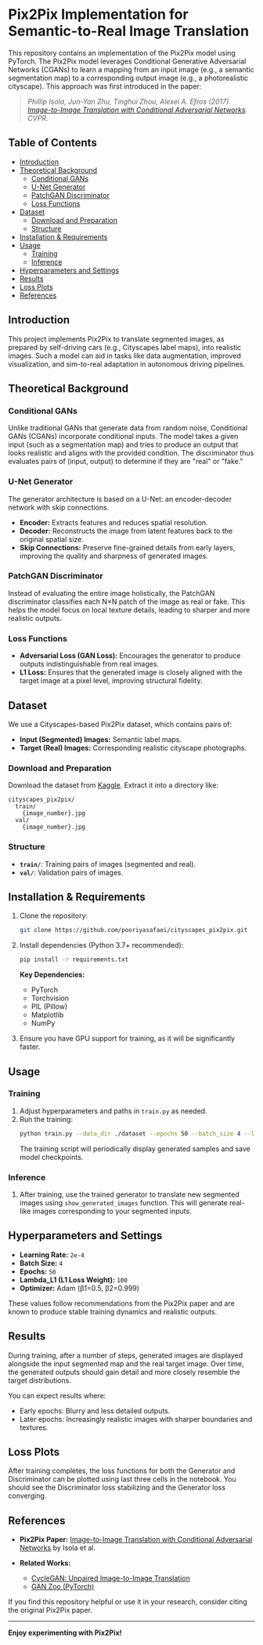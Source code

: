 # Pix2Pix Implementation for Semantic-to-Real Image Translation

This repository contains an implementation of the Pix2Pix model using PyTorch. The Pix2Pix model leverages Conditional Generative Adversarial Networks (CGANs) to learn a mapping from an input image (e.g., a semantic segmentation map) to a corresponding output image (e.g., a photorealistic cityscape). This approach was first introduced in the paper:

> *Phillip Isola, Jun-Yan Zhu, Tinghui Zhou, Alexei A. Efros (2017). [Image-to-Image Translation with Conditional Adversarial Networks](https://arxiv.org/abs/1611.07004). CVPR.*

## Table of Contents
- [Introduction](#introduction)
- [Theoretical Background](#theoretical-background)
  - [Conditional GANs](#conditional-gans)
  - [U-Net Generator](#u-net-generator)
  - [PatchGAN Discriminator](#patchgan-discriminator)
  - [Loss Functions](#loss-functions)
- [Dataset](#dataset)
  - [Download and Preparation](#download-and-preparation)
  - [Structure](#structure)
- [Installation & Requirements](#installation--requirements)
- [Usage](#usage)
  - [Training](#training)
  - [Inference](#inference)
- [Hyperparameters and Settings](#hyperparameters-and-settings)
- [Results](#results)
- [Loss Plots](#loss-plots)
- [References](#references)

## Introduction

This project implements Pix2Pix to translate segmented images, as prepared by self-driving cars (e.g., Cityscapes label maps), into realistic images. Such a model can aid in tasks like data augmentation, improved visualization, and sim-to-real adaptation in autonomous driving pipelines.

## Theoretical Background

### Conditional GANs
Unlike traditional GANs that generate data from random noise, Conditional GANs (CGANs) incorporate conditional inputs. The model takes a given input (such as a segmentation map) and tries to produce an output that looks realistic and aligns with the provided condition. The discriminator thus evaluates pairs of (input, output) to determine if they are "real" or "fake."

### U-Net Generator
The generator architecture is based on a U-Net: an encoder-decoder network with skip connections. 
- **Encoder:** Extracts features and reduces spatial resolution.  
- **Decoder:** Reconstructs the image from latent features back to the original spatial size.  
- **Skip Connections:** Preserve fine-grained details from early layers, improving the quality and sharpness of generated images.

### PatchGAN Discriminator
Instead of evaluating the entire image holistically, the PatchGAN discriminator classifies each N×N patch of the image as real or fake. This helps the model focus on local texture details, leading to sharper and more realistic outputs.

### Loss Functions
- **Adversarial Loss (GAN Loss):** Encourages the generator to produce outputs indistinguishable from real images.
- **L1 Loss:** Ensures that the generated image is closely aligned with the target image at a pixel level, improving structural fidelity.

## Dataset

We use a Cityscapes-based Pix2Pix dataset, which contains pairs of:
- **Input (Segmented) Images:** Semantic label maps.
- **Target (Real) Images:** Corresponding realistic cityscape photographs.

### Download and Preparation
Download the dataset from [Kaggle](https://www.kaggle.com/datasets/balraj98/cityscapes-pix2pix-dataset/data?select=val). Extract it into a directory like:
```
cityscapes_pix2pix/
  train/
    {image_number}.jpg
  val/
    {image_number}.jpg
```

### Structure
- **`train/`**: Training pairs of images (segmented and real).
- **`val/`**: Validation pairs of images.

## Installation & Requirements

1. Clone the repository:
   ```bash
   git clone https://github.com/pooriyasafaei/cityscapes_pix2pix.git
   ```

2. Install dependencies (Python 3.7+ recommended):
   ```bash
   pip install -r requirements.txt
   ```
   **Key Dependencies:**
   - PyTorch
   - Torchvision
   - PIL (Pillow)
   - Matplotlib
   - NumPy

3. Ensure you have GPU support for training, as it will be significantly faster.

## Usage

### Training
1. Adjust hyperparameters and paths in `train.py` as needed.
2. Run the training:
   ```bash
   python train.py --data_dir ./dataset --epochs 50 --batch_size 4 --lr 2e-4
   ```
   The training script will periodically display generated samples and save model checkpoints.

### Inference
1. After training, use the trained generator to translate new segmented images using ```show_generated_images``` function. This will generate real-like images corresponding to your segmented inputs.

## Hyperparameters and Settings

- **Learning Rate:** `2e-4`
- **Batch Size:** `4`
- **Epochs:** `50`
- **Lambda_L1 (L1 Loss Weight):** `100`
- **Optimizer:** Adam (β1=0.5, β2=0.999)

These values follow recommendations from the Pix2Pix paper and are known to produce stable training dynamics and realistic outputs.

## Results

During training, after a number of steps, generated images are displayed alongside the input segmented map and the real target image. Over time, the generated outputs should gain detail and more closely resemble the target distributions.

You can expect results where:
- Early epochs: Blurry and less detailed outputs.
- Later epochs: Increasingly realistic images with sharper boundaries and textures.

## Loss Plots

After training completes, the loss functions for both the Generator and Discriminator can be plotted using last three cells in the notebook. You should see the Discriminator loss stabilizing and the Generator loss converging.

## References

- **Pix2Pix Paper:** [Image-to-Image Translation with Conditional Adversarial Networks](https://arxiv.org/abs/1611.07004) by Isola et al.

- **Related Works:**
  - [CycleGAN: Unpaired Image-to-Image Translation](https://arxiv.org/abs/1703.10593)
  - [GAN Zoo (PyTorch)](https://github.com/hindupuravinash/the-gan-zoo)

If you find this repository helpful or use it in your research, consider citing the original Pix2Pix paper.

---

**Enjoy experimenting with Pix2Pix!**
